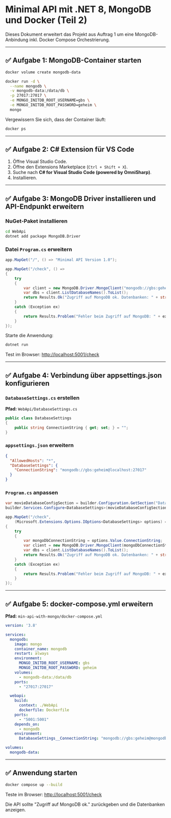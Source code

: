 
# Minimal API mit .NET 8, MongoDB und Docker (Teil 2)

Dieses Dokument erweitert das Projekt aus Auftrag 1 um eine MongoDB-Anbindung inkl. Docker Compose Orchestrierung.

---

## ✅ Aufgabe 1: MongoDB-Container starten

```bash
docker volume create mongodb-data

docker run -d \
  --name mongodb \
  -v mongodb-data:/data/db \
  -p 27017:27017 \
  -e MONGO_INITDB_ROOT_USERNAME=gbs \
  -e MONGO_INITDB_ROOT_PASSWORD=geheim \
  mongo
```

Vergewissern Sie sich, dass der Container läuft:
```bash
docker ps
```

---

## ✅ Aufgabe 2: C# Extension für VS Code

1. Öffne Visual Studio Code.
2. Öffne den Extensions Marketplace (`Ctrl + Shift + X`).
3. Suche nach **C# for Visual Studio Code (powered by OmniSharp)**.
4. Installieren.

---

## ✅ Aufgabe 3: MongoDB Driver installieren und API-Endpunkt erweitern

### NuGet-Paket installieren

```bash
cd WebApi
dotnet add package MongoDB.Driver
```

### Datei `Program.cs` erweitern

```csharp
app.MapGet("/", () => "Minimal API Version 1.0");

app.MapGet("/check", () =>
{
    try
    {
        var client = new MongoDB.Driver.MongoClient("mongodb://gbs:geheim@localhost:27017");
        var dbs = client.ListDatabaseNames().ToList();
        return Results.Ok("Zugriff auf MongoDB ok. Datenbanken: " + string.Join(", ", dbs));
    }
    catch (Exception ex)
    {
        return Results.Problem("Fehler beim Zugriff auf MongoDB: " + ex.Message);
    }
});
```

Starte die Anwendung:

```bash
dotnet run
```

Test im Browser: [http://localhost:5001/check](http://localhost:5001/check)

---

## ✅ Aufgabe 4: Verbindung über appsettings.json konfigurieren

### `DatabaseSettings.cs` erstellen

**Pfad:** `WebApi/DatabaseSettings.cs`

```csharp
public class DatabaseSettings
{
    public string ConnectionString { get; set; } = "";
}
```

### `appsettings.json` erweitern

```json
{
  "AllowedHosts": "*",
  "DatabaseSettings": {
    "ConnectionString": "mongodb://gbs:geheim@localhost:27017"
  }
}
```

### `Program.cs` anpassen

```csharp
var movieDatabaseConfigSection = builder.Configuration.GetSection("DatabaseSettings");
builder.Services.Configure<DatabaseSettings>(movieDatabaseConfigSection);

app.MapGet("/check",
    (Microsoft.Extensions.Options.IOptions<DatabaseSettings> options) =>
{
    try
    {
        var mongoDbConnectionString = options.Value.ConnectionString;
        var client = new MongoDB.Driver.MongoClient(mongoDbConnectionString);
        var dbs = client.ListDatabaseNames().ToList();
        return Results.Ok("Zugriff auf MongoDB ok. Datenbanken: " + string.Join(", ", dbs));
    }
    catch (Exception ex)
    {
        return Results.Problem("Fehler beim Zugriff auf MongoDB: " + ex.Message);
    }
});
```

---

## ✅ Aufgabe 5: docker-compose.yml erweitern

**Pfad:** `min-api-with-mongo/docker-compose.yml`

```yaml
version: '3.8'

services:
  mongodb:
    image: mongo
    container_name: mongodb
    restart: always
    environment:
      MONGO_INITDB_ROOT_USERNAME: gbs
      MONGO_INITDB_ROOT_PASSWORD: geheim
    volumes:
      - mongodb-data:/data/db
    ports:
      - "27017:27017"

  webapi:
    build:
      context: ./WebApi
      dockerfile: Dockerfile
    ports:
      - "5001:5001"
    depends_on:
      - mongodb
    environment:
      DatabaseSettings__ConnectionString: "mongodb://gbs:geheim@mongodb:27017"

volumes:
  mongodb-data:
```

---

## ✅ Anwendung starten

```bash
docker compose up --build
```

Teste im Browser: [http://localhost:5001/check](http://localhost:5001/check)

Die API sollte "Zugriff auf MongoDB ok." zurückgeben und die Datenbanken anzeigen.
